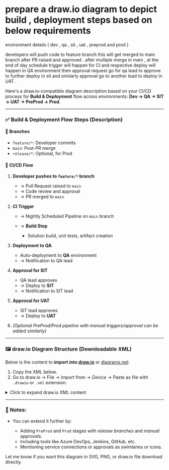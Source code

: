 # prepare a draw.io diagram to depict  build , deployment steps  based on below requirements

environment details ( dev , qa , sit , uat , preprod and prod )

developers will push code to feature branch this will get merged to main branch after PR raised and approved . after multiple merge in main , at the end of day schedule trigger will happen for CI and respective deploy will happen in QA environment then approval request go for qa lead to approve to further deploy in sit and similarly approval go to another lead to deploy in UAT .





Here's a draw\.io-compatible diagram description based on your CI/CD process for **Build & Deployment** flow across environments: **Dev → QA → SIT → UAT → PreProd → Prod**.

---

### ✅ **Build & Deployment Flow Steps (Description)**

#### 🧩 **Branches**

* `feature/*`: Developer commits
* `main`: Post-PR merge
* `release/*`: Optional, for Prod

#### 🔁 **CI/CD Flow**

1. **Developer pushes to `feature/*` branch**

   * → Pull Request raised to `main`
   * → Code review and approval
   * → PR merged to `main`

2. **CI Trigger**

   * → Nightly Scheduled Pipeline on `main` branch
   * → **Build Step**

     * Solution build, unit tests, artifact creation

3. **Deployment to QA**

   * Auto-deployment to **QA** environment
   * → Notification to QA lead

4. **Approval for SIT**

   * QA lead approves
   * → Deploy to **SIT**
   * → Notification to SIT lead

5. **Approval for UAT**

   * SIT lead approves
   * → Deploy to **UAT**

6. *(Optional PreProd/Prod pipeline with manual triggers/approval can be added similarly)*

---

### 🖼️ **draw\.io Diagram Structure (Downloadable XML)**

Below is the content to **import into [draw.io](https://draw.io)** or [diagrams.net](https://app.diagrams.net/):

1. Copy the XML below.
2. Go to draw\.io → File → Import from → *Device* → Paste as file with `.drawio` or `.xml` extension.

<details>
<summary>Click to expand draw.io XML content</summary>

```xml
<mxfile host="app.diagrams.net">
  <diagram name="CI-CD Pipeline" id="pipeline-flow">
    <mxGraphModel dx="1422" dy="719" grid="1" gridSize="10" guides="1" tooltips="1" connect="1" arrows="1" fold="1" page="1" pageScale="1" pageWidth="850" pageHeight="1100" math="0" shadow="0">
      <root>
        <mxCell id="0"/>
        <mxCell id="1" parent="0"/>
        
        <!-- Developer Push -->
        <mxCell id="2" value="Developer Push to feature/*" style="shape=process;whiteSpace=wrap;html=1;" vertex="1" parent="1">
          <mxGeometry x="60" y="60" width="180" height="60" as="geometry"/>
        </mxCell>
        
        <!-- PR Merge -->
        <mxCell id="3" value="Pull Request &amp; Merge to main" style="shape=process;whiteSpace=wrap;html=1;" vertex="1" parent="1">
          <mxGeometry x="280" y="60" width="180" height="60" as="geometry"/>
        </mxCell>

        <!-- CI Trigger -->
        <mxCell id="4" value="Nightly CI Trigger (main)" style="shape=process;whiteSpace=wrap;html=1;" vertex="1" parent="1">
          <mxGeometry x="500" y="60" width="180" height="60" as="geometry"/>
        </mxCell>

        <!-- Build -->
        <mxCell id="5" value="Build &amp; Test Artifacts" style="shape=process;whiteSpace=wrap;html=1;" vertex="1" parent="1">
          <mxGeometry x="720" y="60" width="180" height="60" as="geometry"/>
        </mxCell>

        <!-- Deploy to QA -->
        <mxCell id="6" value="Auto Deploy to QA" style="shape=process;whiteSpace=wrap;html=1;" vertex="1" parent="1">
          <mxGeometry x="940" y="60" width="160" height="60" as="geometry"/>
        </mxCell>

        <!-- QA Approval -->
        <mxCell id="7" value="QA Lead Approval" style="shape=hexagon;whiteSpace=wrap;html=1;" vertex="1" parent="1">
          <mxGeometry x="1140" y="60" width="140" height="60" as="geometry"/>
        </mxCell>

        <!-- Deploy to SIT -->
        <mxCell id="8" value="Deploy to SIT" style="shape=process;whiteSpace=wrap;html=1;" vertex="1" parent="1">
          <mxGeometry x="1310" y="60" width="160" height="60" as="geometry"/>
        </mxCell>

        <!-- SIT Approval -->
        <mxCell id="9" value="SIT Lead Approval" style="shape=hexagon;whiteSpace=wrap;html=1;" vertex="1" parent="1">
          <mxGeometry x="1490" y="60" width="140" height="60" as="geometry"/>
        </mxCell>

        <!-- Deploy to UAT -->
        <mxCell id="10" value="Deploy to UAT" style="shape=process;whiteSpace=wrap;html=1;" vertex="1" parent="1">
          <mxGeometry x="1660" y="60" width="160" height="60" as="geometry"/>
        </mxCell>

        <!-- Connectors -->
        <mxCell id="11" style="endArrow=block;html=1;rounded=1;" edge="1" parent="1" source="2" target="3">
          <mxGeometry relative="1" as="geometry"/>
        </mxCell>
        <mxCell id="12" style="endArrow=block;html=1;rounded=1;" edge="1" parent="1" source="3" target="4">
          <mxGeometry relative="1" as="geometry"/>
        </mxCell>
        <mxCell id="13" style="endArrow=block;html=1;rounded=1;" edge="1" parent="1" source="4" target="5">
          <mxGeometry relative="1" as="geometry"/>
        </mxCell>
        <mxCell id="14" style="endArrow=block;html=1;rounded=1;" edge="1" parent="1" source="5" target="6">
          <mxGeometry relative="1" as="geometry"/>
        </mxCell>
        <mxCell id="15" style="endArrow=block;html=1;rounded=1;" edge="1" parent="1" source="6" target="7">
          <mxGeometry relative="1" as="geometry"/>
        </mxCell>
        <mxCell id="16" style="endArrow=block;html=1;rounded=1;" edge="1" parent="1" source="7" target="8">
          <mxGeometry relative="1" as="geometry"/>
        </mxCell>
        <mxCell id="17" style="endArrow=block;html=1;rounded=1;" edge="1" parent="1" source="8" target="9">
          <mxGeometry relative="1" as="geometry"/>
        </mxCell>
        <mxCell id="18" style="endArrow=block;html=1;rounded=1;" edge="1" parent="1" source="9" target="10">
          <mxGeometry relative="1" as="geometry"/>
        </mxCell>
      </root>
    </mxGraphModel>
  </diagram>
</mxfile>
```

</details>

---

### 📝 Notes:

* You can extend it further by:

  * Adding `PreProd` and `Prod` stages with *release branches* and *manual approvals*.
  * Including tools like Azure DevOps, Jenkins, GitHub, etc.
  * Mentioning service connections or approvals as swimlanes or icons.

Let me know if you want this diagram in SVG, PNG, or draw\.io file download directly.
